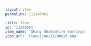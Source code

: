 ```yaml
---
layout: item
permalink: /11240061

title: Item
id: '11240061'
item_name: 'Shiny Shadowfire Earrings'
icon_url: 'item/icon/11200026.png'
---
```

